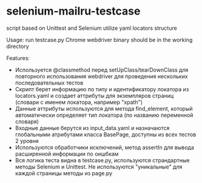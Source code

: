 # selenium-mailru-testcase
script based on Unittest and Selenium utilize yaml locators structure

Usage: 
run testcase.py
Chrome webdriver binary should be in the working directory

Features:
* Используется @classmethod перед setUpClass/tearDownClass для повторного использования webdriver для проведения нескольких последовательных тестов
* Скрипт берет информацию по типу и идентификатору локатора из locators.yaml и создает аттрибуты для экземпляров страниц (словари с именем локатора, например "xpath")
* Данные аттрибуты используются для метода find_element, который автоматически определяет тип локатора (по названию переменной словаря)
* Входные данные берутся из input_data.yaml и назначаются глобальными атрибутами класса BasePage, доступны из всех тестов 2 уровня
* Используются обработчики исключений, метод assertIn для вывода расширенной информации по оишбкам
* Вся логика теста видна в testcase.py, используются страндартные методы Selenium и Unittest. Не используются "уникальные" для каждой страницы методы из page.py  
